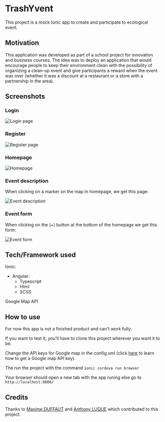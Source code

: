 # TrashYvent

This project is a mock Ionic app to create and participate to ecological event.

## Motivation

This application was developed as part of a school project for innovation and business courses.
The idea was to deploy an application that would encourage people to keep their environment clean with the possibility of organizing a clean-up event and give participants a reward when the event was over (whether it was a discount at a restaurant or a store with a partnership in the area).

## Screenshots
### Login

![Login page](img/TrashYvent_login.png)

### Register

![Register page](img/TrashYvent_register.png)

### Homepage

![Homepage](img/TrashYvent_homepage.png)

### Event description

When clicking on a marker on the map in homepage, we get this page:

![Event description](img/TrashYvent_EventDescription.png)

### Event form

When clicking on the (+) button at the bottom of the homepage we get this form:

![Event form](img/TrashYvent_EventForm.png)

## Tech/Framework used

Ionic:
- Angular:
  - Typescript
  - Html
  - SCSS

Google Map API

## How to use

For now this app is not a finished product and can't work fully.

If you want to test it, you'll have to clone this project wherever you want it to be.

Change the API keys for Google map in the config.xml (click [here](https://developers.google.com/maps/documentation/maps-static/get-api-key) to learn how to get a Google map API key).

The run the project with the command `ionic cordova run browser`

Your browser should open a new tab with the app runing else go to `http://localhost:8000/`

## Credits

Thanks to [Maxime DUFFAUT](https://github.com/DuffautM/) and [Anthony LUQUE](https://github.com/AnthonyLuqueCESI) which contributed to this project.
